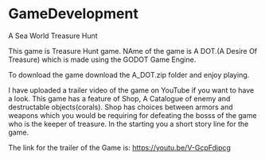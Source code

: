 # GameDevelopment
A Sea World Treasure Hunt

This game is Treasure Hunt game. NAme of the game is A DOT.(A Desire Of Treasure) which is made using the GODOT Game Engine.

To download the game download the A_DOT.zip folder and enjoy playing.

I have uploaded a trailer video of the game on YouTube if you want to have a look.
This game has a feature of Shop, A Catalogue of enemy and destructable objects(corals). Shop has choices between armors and weapons which you would be requiring for defeating the bosss of the game who is the keeper of treasure.
In the starting you a short story line for the game.

The link for the trailer of the Game is: https://youtu.be/V-GcpFdjpcg

